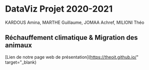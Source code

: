 # DataViz Projet 2020-2021
KARDOUS Amina, MARTHE Guillaume, JOMAA Achref, MILIONI Théo
## Réchauffement climatique & Migration des animaux
[Lien de notre page web de présentation](https://theoit.github.io/" target="_blank)
